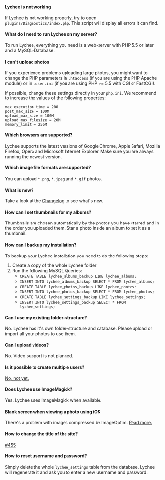 #### Lychee is not working

If Lychee is not working properly, try to open `plugins/Diagnostics/index.php`.
This script will display all errors it can find.

#### What do I need to run Lychee on my server?

To run Lychee, everything you need is a web-server with PHP 5.5 or later and
a MySQL-Database.

#### I can't upload photos

If you experience problems uploading large photos, you might want to change
the PHP parameters in `.htaccess` (if you are using the PHP Apache module)
or in `.user.ini` (if you are using PHP >= 5.5 with CGI or FastCGI).

If possible, change these settings directly in your `php.ini`. We recommend
to increase the values of the following properties:

	max_execution_time = 200
	post_max_size = 100M
	upload_max_size = 100M
	upload_max_filesize = 20M
	memory_limit = 256M

#### Which browsers are supported?

Lychee supports the latest versions of Google Chrome, Apple Safari, Mozilla
Firefox, Opera and Microsoft Internet Explorer. Make sure you are always
running the newest version.

#### Which image file formats are supported?

You can upload `*.png`, `*.jpeg` and `*.gif` photos.

#### What is new?

Take a look at the [Changelog](Changelog.md) to see what's new.

#### How can I set thumbnails for my albums?

Thumbnails are chosen automatically by the photos you have starred and in the
order you uploaded them. Star a photo inside an album to set it as a thumbnail.

#### How can I backup my installation?

To backup your Lychee installation you need to do the following steps:

1. Create a copy of the whole Lychee folder
2. Run the following MySQL Queries:
	- `CREATE TABLE lychee_albums_backup LIKE lychee_albums;`
	- `INSERT INTO lychee_albums_backup SELECT * FROM lychee_albums;`
	- `CREATE TABLE lychee_photos_backup LIKE lychee_photos;`
	- `INSERT INTO lychee_photos_backup SELECT * FROM lychee_photos;`
	- `CREATE TABLE lychee_settings_backup LIKE lychee_settings;`
	- `INSERT INTO lychee_settings_backup SELECT * FROM lychee_settings;`

#### Can I use my existing folder-structure?

No. Lychee has it's own folder-structure and database. Please upload or
import all your photos to use them.

#### Can I upload videos?

No. Video support is not planned.

#### Is it possible to create multiple users?

[No, not yet.](https://github.com/electerious/Lychee/issues/132)

#### Does Lychee use ImageMagick?

Yes. Lychee uses ImageMagick when available.

#### Blank screen when viewing a photo using iOS

There's a problem with images compressed by ImageOptim.
[Read more.](https://github.com/electerious/Lychee/issues/175#issuecomment-47403992)

#### How to change the title of the site?

[#455](https://github.com/electerious/Lychee/issues/455)

#### How to reset username and password?

Simply delete the whole `lychee_settings` table from the database. Lychee will
regenerate it and ask you to enter a new username and password.
